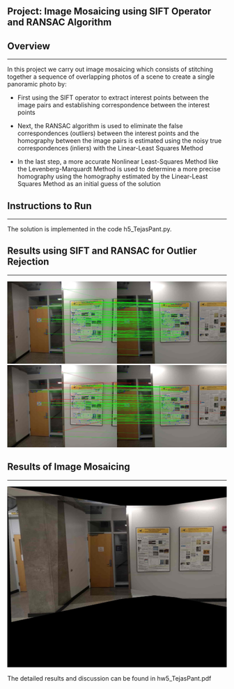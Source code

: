 ## Project: Image Mosaicing using SIFT Operator and RANSAC Algorithm

## Overview
---
In this project we carry out image mosaicing which consists of stitching together a sequence of
overlapping photos of a scene to create a single panoramic photo by: 

* First using the SIFT operator to extract interest points between the image pairs and establishing
correspondence between the interest points

* Next, the RANSAC algorithm is used to eliminate the false correspondences (outliers) between
the interest points and the homography between the image pairs is estimated using the noisy
true correspondences (inliers) with the Linear-Least Squares Method

* In the last step, a more accurate Nonlinear Least-Squares Method like the Levenberg-Marquardt
Method is used to determine a more precise homography using the homography estimated by
the Linear-Least Squares Method as an initial guess of the solution

[//]: # (Image References)
[image1]: ./write_up_images/imagepair23.jpg "Image 1"
[image2]: ./write_up_images/imagepair23_with_outliers.jpg "Image 2"
[image3]: ./write_up_images/panaromicimagewithoutlm.jpg "Image 3"
[image4]: ./write_up_images/variation_csot_iterations_LM.jpg "Image 4"

## Instructions to Run
---
The solution is implemented in the code h5_TejasPant.py.

## Results using SIFT and RANSAC for Outlier Rejection
---
![alt text][image1]
![alt text][image2]


## Results of Image Mosaicing
---
![alt text][image3]

The detailed results and discussion can be found in hw5_TejasPant.pdf 
